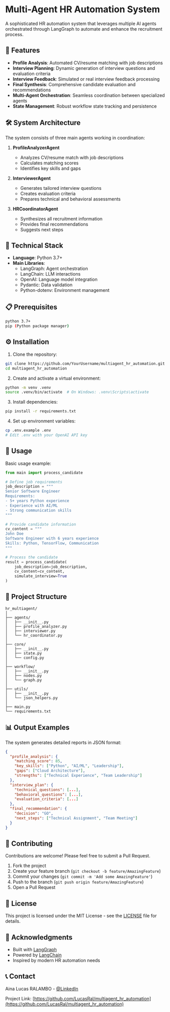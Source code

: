 # Multi-Agent HR Automation System

A sophisticated HR automation system that leverages multiple AI agents orchestrated through LangGraph to automate and enhance the recruitment process.

## 🌟 Features

- **Profile Analysis**: Automated CV/resume matching with job descriptions
- **Interview Planning**: Dynamic generation of interview questions and evaluation criteria
- **Interview Feedback**: Simulated or real interview feedback processing
- **Final Synthesis**: Comprehensive candidate evaluation and recommendations
- **Multi-Agent Orchestration**: Seamless coordination between specialized agents
- **State Management**: Robust workflow state tracking and persistence

## 🛠️ System Architecture

The system consists of three main agents working in coordination:

1. **ProfileAnalyzerAgent**
   - Analyzes CV/resume match with job descriptions
   - Calculates matching scores
   - Identifies key skills and gaps

2. **InterviewerAgent**
   - Generates tailored interview questions
   - Creates evaluation criteria
   - Prepares technical and behavioral assessments

3. **HRCoordinatorAgent**
   - Synthesizes all recruitment information
   - Provides final recommendations
   - Suggests next steps

## 🔧 Technical Stack

- **Language**: Python 3.7+
- **Main Libraries**:
  - LangGraph: Agent orchestration
  - LangChain: LLM interactions
  - OpenAI: Language model integration
  - Pydantic: Data validation
  - Python-dotenv: Environment management

## 📋 Prerequisites

```bash
python 3.7+
pip (Python package manager)
```

## ⚙️ Installation

1. Clone the repository:
```bash
git clone https://github.com/YourUsername/multiagent_hr_automation.git
cd multiagent_hr_automation
```

2. Create and activate a virtual environment:
```bash
python -m venv .venv
source .venv/bin/activate  # On Windows: .venv\Scripts\activate
```

3. Install dependencies:
```bash
pip install -r requirements.txt
```

4. Set up environment variables:
```bash
cp .env.example .env
# Edit .env with your OpenAI API key
```

## 🚀 Usage

Basic usage example:

```python
from main import process_candidate

# Define job requirements
job_description = """
Senior Software Engineer
Requirements:
- 5+ years Python experience
- Experience with AI/ML
- Strong communication skills
"""

# Provide candidate information
cv_content = """
John Doe
Software Engineer with 6 years experience
Skills: Python, TensorFlow, Communication
"""

# Process the candidate
result = process_candidate(
    job_description=job_description,
    cv_content=cv_content,
    simulate_interview=True
)
```

## 📁 Project Structure

```
hr_multiagent/
│
├── agents/
│   ├── __init__.py
│   ├── profile_analyzer.py
│   ├── interviewer.py
│   └── hr_coordinator.py
│
├── core/
│   ├── __init__.py
│   ├── state.py
│   └── config.py
│
├── workflow/
│   ├── __init__.py
│   ├── nodes.py
│   └── graph.py
│
├── utils/
│   ├── __init__.py
│   └── json_helpers.py
│
├── main.py
└── requirements.txt
```

## 📊 Output Examples

The system generates detailed reports in JSON format:

```json
{
  "profile_analysis": {
    "matching_score": 85,
    "key_skills": ["Python", "AI/ML", "Leadership"],
    "gaps": ["Cloud Architecture"],
    "strengths": ["Technical Experience", "Team Leadership"]
  },
  "interview_plan": {
    "technical_questions": [...],
    "behavioral_questions": [...],
    "evaluation_criteria": [...]
  },
  "final_recommendation": {
    "decision": "GO",
    "next_steps": ["Technical Assignment", "Team Meeting"]
  }
}
```

## 🤝 Contributing

Contributions are welcome! Please feel free to submit a Pull Request.

1. Fork the project
2. Create your feature branch (`git checkout -b feature/AmazingFeature`)
3. Commit your changes (`git commit -m 'Add some AmazingFeature'`)
4. Push to the branch (`git push origin feature/AmazingFeature`)
5. Open a Pull Request

## 📝 License

This project is licensed under the MIT License - see the [LICENSE](LICENSE) file for details.

## 🙏 Acknowledgments

- Built with [LangGraph](https://github.com/langchain-ai/langgraph)
- Powered by [LangChain](https://github.com/langchain-ai/langchain)
- Inspired by modern HR automation needs

## 📞 Contact

Aina Lucas RALAMBO - [@LinkedIn](https://www.linkedin.com/in/lucas-ralambo/)

Project Link: [https://github.com/LucasRal/multiagent_hr_automation](https://github.com/LucasRal/multiagent_hr_automation)
